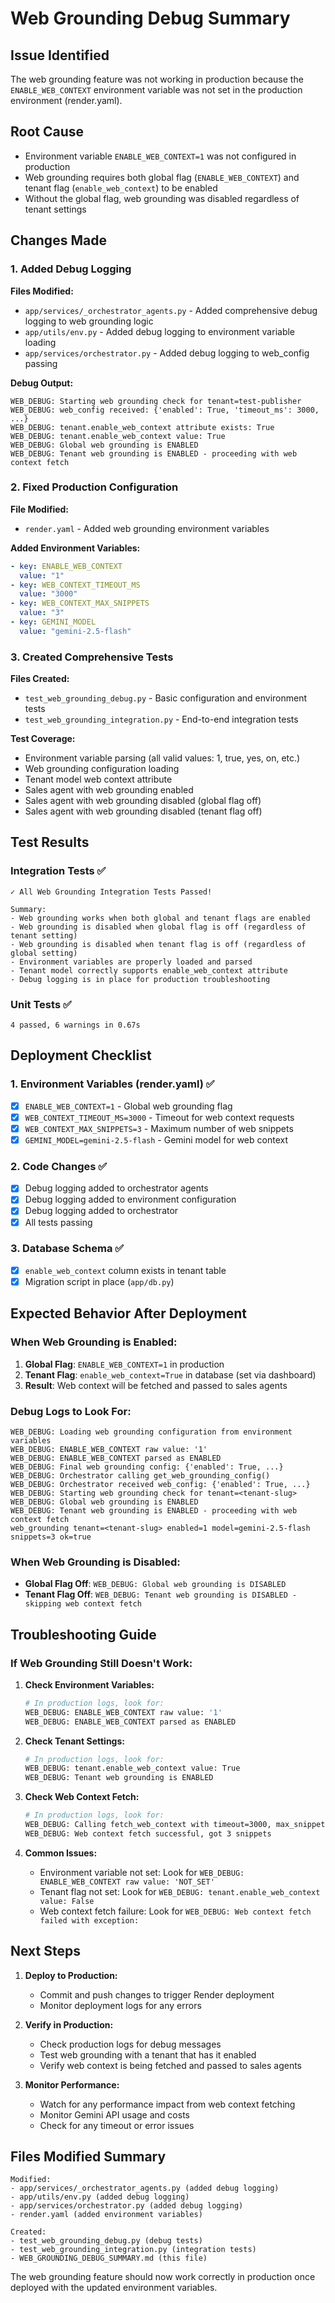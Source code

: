 # Web Grounding Debug Summary

## Issue Identified
The web grounding feature was not working in production because the `ENABLE_WEB_CONTEXT` environment variable was not set in the production environment (render.yaml).

## Root Cause
- Environment variable `ENABLE_WEB_CONTEXT=1` was not configured in production
- Web grounding requires both global flag (`ENABLE_WEB_CONTEXT`) and tenant flag (`enable_web_context`) to be enabled
- Without the global flag, web grounding was disabled regardless of tenant settings

## Changes Made

### 1. Added Debug Logging
**Files Modified:**
- `app/services/_orchestrator_agents.py` - Added comprehensive debug logging to web grounding logic
- `app/utils/env.py` - Added debug logging to environment variable loading
- `app/services/orchestrator.py` - Added debug logging to web_config passing

**Debug Output:**
```
WEB_DEBUG: Starting web grounding check for tenant=test-publisher
WEB_DEBUG: web_config received: {'enabled': True, 'timeout_ms': 3000, ...}
WEB_DEBUG: tenant.enable_web_context attribute exists: True
WEB_DEBUG: tenant.enable_web_context value: True
WEB_DEBUG: Global web grounding is ENABLED
WEB_DEBUG: Tenant web grounding is ENABLED - proceeding with web context fetch
```

### 2. Fixed Production Configuration
**File Modified:**
- `render.yaml` - Added web grounding environment variables

**Added Environment Variables:**
```yaml
- key: ENABLE_WEB_CONTEXT
  value: "1"
- key: WEB_CONTEXT_TIMEOUT_MS
  value: "3000"
- key: WEB_CONTEXT_MAX_SNIPPETS
  value: "3"
- key: GEMINI_MODEL
  value: "gemini-2.5-flash"
```

### 3. Created Comprehensive Tests
**Files Created:**
- `test_web_grounding_debug.py` - Basic configuration and environment tests
- `test_web_grounding_integration.py` - End-to-end integration tests

**Test Coverage:**
- Environment variable parsing (all valid values: 1, true, yes, on, etc.)
- Web grounding configuration loading
- Tenant model web context attribute
- Sales agent with web grounding enabled
- Sales agent with web grounding disabled (global flag off)
- Sales agent with web grounding disabled (tenant flag off)

## Test Results

### Integration Tests ✅
```
✓ All Web Grounding Integration Tests Passed!

Summary:
- Web grounding works when both global and tenant flags are enabled
- Web grounding is disabled when global flag is off (regardless of tenant setting)
- Web grounding is disabled when tenant flag is off (regardless of global setting)
- Environment variables are properly loaded and parsed
- Tenant model correctly supports enable_web_context attribute
- Debug logging is in place for production troubleshooting
```

### Unit Tests ✅
```
4 passed, 6 warnings in 0.67s
```

## Deployment Checklist

### 1. Environment Variables (render.yaml) ✅
- [x] `ENABLE_WEB_CONTEXT=1` - Global web grounding flag
- [x] `WEB_CONTEXT_TIMEOUT_MS=3000` - Timeout for web context requests
- [x] `WEB_CONTEXT_MAX_SNIPPETS=3` - Maximum number of web snippets
- [x] `GEMINI_MODEL=gemini-2.5-flash` - Gemini model for web context

### 2. Code Changes ✅
- [x] Debug logging added to orchestrator agents
- [x] Debug logging added to environment configuration
- [x] Debug logging added to orchestrator
- [x] All tests passing

### 3. Database Schema ✅
- [x] `enable_web_context` column exists in tenant table
- [x] Migration script in place (`app/db.py`)

## Expected Behavior After Deployment

### When Web Grounding is Enabled:
1. **Global Flag**: `ENABLE_WEB_CONTEXT=1` in production
2. **Tenant Flag**: `enable_web_context=True` in database (set via dashboard)
3. **Result**: Web context will be fetched and passed to sales agents

### Debug Logs to Look For:
```
WEB_DEBUG: Loading web grounding configuration from environment variables
WEB_DEBUG: ENABLE_WEB_CONTEXT raw value: '1'
WEB_DEBUG: ENABLE_WEB_CONTEXT parsed as ENABLED
WEB_DEBUG: Final web grounding config: {'enabled': True, ...}
WEB_DEBUG: Orchestrator calling get_web_grounding_config()
WEB_DEBUG: Orchestrator received web_config: {'enabled': True, ...}
WEB_DEBUG: Starting web grounding check for tenant=<tenant-slug>
WEB_DEBUG: Global web grounding is ENABLED
WEB_DEBUG: Tenant web grounding is ENABLED - proceeding with web context fetch
web_grounding tenant=<tenant-slug> enabled=1 model=gemini-2.5-flash snippets=3 ok=true
```

### When Web Grounding is Disabled:
- **Global Flag Off**: `WEB_DEBUG: Global web grounding is DISABLED`
- **Tenant Flag Off**: `WEB_DEBUG: Tenant web grounding is DISABLED - skipping web context fetch`

## Troubleshooting Guide

### If Web Grounding Still Doesn't Work:

1. **Check Environment Variables:**
   ```bash
   # In production logs, look for:
   WEB_DEBUG: ENABLE_WEB_CONTEXT raw value: '1'
   WEB_DEBUG: ENABLE_WEB_CONTEXT parsed as ENABLED
   ```

2. **Check Tenant Settings:**
   ```bash
   # In production logs, look for:
   WEB_DEBUG: tenant.enable_web_context value: True
   WEB_DEBUG: Tenant web grounding is ENABLED
   ```

3. **Check Web Context Fetch:**
   ```bash
   # In production logs, look for:
   WEB_DEBUG: Calling fetch_web_context with timeout=3000, max_snippets=3, model=gemini-2.5-flash
   WEB_DEBUG: Web context fetch successful, got 3 snippets
   ```

4. **Common Issues:**
   - Environment variable not set: Look for `WEB_DEBUG: ENABLE_WEB_CONTEXT raw value: 'NOT_SET'`
   - Tenant flag not set: Look for `WEB_DEBUG: tenant.enable_web_context value: False`
   - Web context fetch failure: Look for `WEB_DEBUG: Web context fetch failed with exception:`

## Next Steps

1. **Deploy to Production:**
   - Commit and push changes to trigger Render deployment
   - Monitor deployment logs for any errors

2. **Verify in Production:**
   - Check production logs for debug messages
   - Test web grounding with a tenant that has it enabled
   - Verify web context is being fetched and passed to sales agents

3. **Monitor Performance:**
   - Watch for any performance impact from web context fetching
   - Monitor Gemini API usage and costs
   - Check for any timeout or error issues

## Files Modified Summary

```
Modified:
- app/services/_orchestrator_agents.py (added debug logging)
- app/utils/env.py (added debug logging)
- app/services/orchestrator.py (added debug logging)
- render.yaml (added environment variables)

Created:
- test_web_grounding_debug.py (debug tests)
- test_web_grounding_integration.py (integration tests)
- WEB_GROUNDING_DEBUG_SUMMARY.md (this file)
```

The web grounding feature should now work correctly in production once deployed with the updated environment variables.
